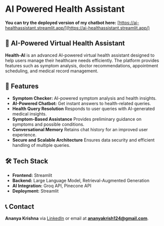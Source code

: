 # AI Powered Health Assistant 
**You can try the deployed version of my chatbot here:** [https://ai-healthassistant.streamlit.app/](https://ai-healthassistant.streamlit.app/)

## 🏥 AI-Powered Virtual Health Assistant
**Health-AI** is an advanced AI-powered virtual health assistant designed to help users manage their healthcare needs efficiently. The platform provides features such as symptom analysis, doctor recommendations, appointment scheduling, and medical record management.

## 🚀 Features
- **Symptom Checker:** AI-powered symptom analysis and health insights.
- **AI-Powered Chatbot:** Get instant answers to health-related queries.
- **Health Query Resolution** Responds to user queries with AI-generated medical insights.
- **Symptom-Based Assistance**  Provides preliminary guidance on symptoms and possible
conditions.
- **Conversational Memory**  Retains chat history for an improved user experience.
- **Secure and Scalable Architecture**  Ensures data security and efficient handling of multiple
queries.

## 🛠️ Tech Stack
- **Frontend:** Streamlit 
- **Backend:** Large Language Model, Retrieval-Augmented Generation
- **AI Integration:** Groq API, Pinecone API
- **Deployment:** Streamlit

## 📞 Contact
**Ananya Krishna** via [LinkedIn](https://www.linkedin.com/in/ananyakrishna/) or email at **ananyakrish124@gmail.com**.

